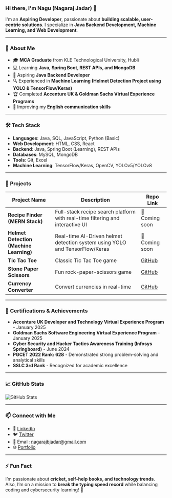 ### Hi there, I'm Nagu (Nagaraj Jadar) 👋

I'm an **Aspiring Developer**, passionate about **building scalable, user-centric solutions**. I specialize in **Java Backend Development, Machine Learning, and Web Development**.

---

### 🚀 About Me
- 🎓 **MCA Graduate** from KLE Technological University, Hubli
- 💻 Learning **Java, Spring Boot, REST APIs, and MongoDB**
- 🎯 Aspiring **Java Backend Developer**
- 🔍 Experienced in **Machine Learning (Helmet Detection Project using YOLO & TensorFlow/Keras)**
- 🏆 Completed **Accenture UK & Goldman Sachs Virtual Experience Programs**
- 🎤 Improving my **English communication skills**

---

### 🛠 Tech Stack

- **Languages**: Java, SQL, JavaScript, Python (Basic)
- **Web Development**: HTML, CSS, React
- **Backend**: Java, Spring Boot (Learning), REST APIs
- **Databases**: MySQL, MongoDB
- **Tools**: Git, Excel
- **Machine Learning**: TensorFlow/Keras, OpenCV, YOLOv5/YOLOv8

---

### 📂 Projects

| Project Name | Description | Repo Link |
|-------------|------------|-----------|
| **Recipe Finder (MERN Stack)** | Full-stack recipe search platform with real-time filtering and interactive UI | 🔨 Coming soon |
| **Helmet Detection (Machine Learning)** | Real-time AI-Driven helmet detection system using YOLO and TensorFlow/Keras | 🔨 Coming soon |
| **Tic Tac Toe** | Classic Tic Tac Toe game | [GitHub](https://github.com/Nagaraj-Jadar/Tic_Tac_Toe) |
| **Stone Paper Scissors** | Fun rock-paper-scissors game | [GitHub](https://github.com/Nagaraj-Jadar/StonePaperScissor) |
| **Currency Converter** | Convert currencies in real-time | [GitHub](https://github.com/Nagaraj-Jadar/CurrencyConverter) |

---

### 📜 Certifications & Achievements

- **Accenture UK Developer and Technology Virtual Experience Program** - January 2025
- **Goldman Sachs Software Engineering Virtual Experience Program** - January 2025
- **Cyber Security and Hacker Tactics Awareness Training (Infosys Springboard)** - June 2024
- **PGCET 2022 Rank: 628** - Demonstrated strong problem-solving and analytical skills
- **SSLC 3rd Rank** - Recognized for academic excellence

---

### 📈 GitHub Stats

![GitHub Stats](https://github-readme-stats.vercel.app/api?username=Nagaraj-Jadar&show_icons=true&theme=radical)

---

### 📫 Connect with Me

- 💼 [LinkedIn](https://www.linkedin.com/in/nagaraj-jadar/)
- 🐦 [Twitter](https://twitter.com/your_username)
- 📧 Email: nagarajbjadar@gmail.com
- 🌐 [Portfolio](https://your-portfolio-link.com)

---

### ⚡ Fun Fact
I’m passionate about **cricket, self-help books, and technology trends**. Also, I’m on a mission to **break the typing speed record** while balancing coding and cybersecurity learning! 🚀
